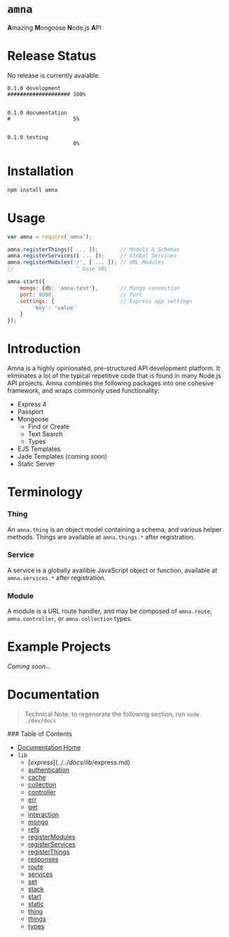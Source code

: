 # `amna`

<b>A</b>mazing <b>M</b>ongoose <b>N</b>ode.js <b>A</b>PI

# Release Status

No release is currently avaiable.

```
0.1.0 development
#################### 100%


0.1.0 documentation
#                    5%


0.1.0 testing
                     0%
```

# Installation

```bash
npm install amna
```

# Usage

```JavaScript
var amna = require('amna');

amna.registerThings([ ... ]);       // Models & Schemas
amna.registerServices([ ... ]);     // Global Services
amna.registerModules('/', [ ... ]); // URL Modules
//                    ^ base URL

amna.start({
    mongo: {db: 'amna-test'},       // Mongo connection
    port: 8080,                     // Port
    settings: {                     // Express app settings
        'key': 'value'
    }
});
```

# Introduction

Amna is a highly opinionated, pre-structured API development platform. It eliminates a lot of the typical repetitive code that is found in many Node.js API projects. Amna combines the following packages into one cohesive framework, and wraps commonly used functionality:

- Express 4
- Passport
- Mongoose
    - Find or Create
    - Text Search
    - Types
- EJS Templates
- Jade Templates (coming soon)
- Static Server

# Terminology

### Thing

An `amna.thing` is an object model containing a schema, and various helper methods. Things are available at `amna.things.*` after registration.

### Service

A service is a globally availible JavaScript object or function, available at `amna.services.*` after registration.

### Module

A module is a URL route handler, and may be composed of `amna.route`, `amna.controller`, or `amna.collection` types.

# Example Projects

*Coming soon...*

# Documentation

> Technical Note: to regenerate the following section, run `node ./dev/docs`

<span class="toc">
### Table of Contents

- [Documentation Home]()
- `lib`
    - [$express](../../docs/lib/$express.md)
    - [authentication](../../docs/lib/authentication.md)
    - [cache](../../docs/lib/cache.md)
    - [collection](../../docs/lib/collection.md)
    - [controller](../../docs/lib/controller.md)
    - [err](../../docs/lib/err.md)
    - [get](../../docs/lib/get.md)
    - [interaction](../../docs/lib/interaction.md)
    - [mongo](../../docs/lib/mongo.md)
    - [refs](../../docs/lib/refs.md)
    - [registerModules](../../docs/lib/registerModules.md)
    - [registerServices](../../docs/lib/registerServices.md)
    - [registerThings](../../docs/lib/registerThings.md)
    - [responses](../../docs/lib/responses.md)
    - [route](../../docs/lib/route.md)
    - [services](../../docs/lib/services.md)
    - [set](../../docs/lib/set.md)
    - [stack](../../docs/lib/stack.md)
    - [start](../../docs/lib/start.md)
    - [static](../../docs/lib/static.md)
    - [thing](../../docs/lib/thing.md)
    - [things](../../docs/lib/things.md)
    - [types](../../docs/lib/types.md)
</span>
